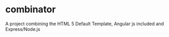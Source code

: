 combinator
==========

A project combining the HTML 5 Default Template, Angular js included and Express/Node.js

